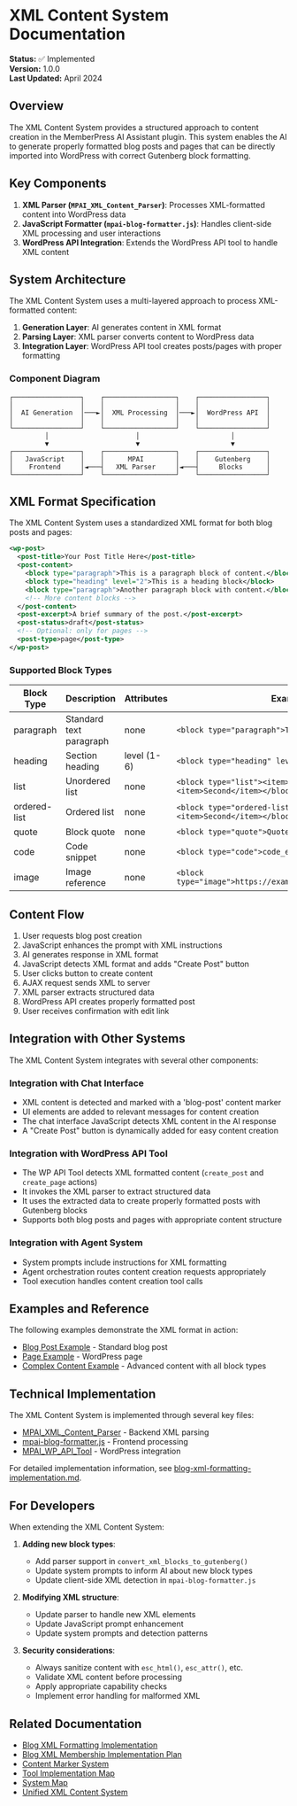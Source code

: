 # XML Content System Documentation

**Status:** ✅ Implemented  
**Version:** 1.0.0  
**Last Updated:** April 2024

## Overview

The XML Content System provides a structured approach to content creation in the MemberPress AI Assistant plugin. This system enables the AI to generate properly formatted blog posts and pages that can be directly imported into WordPress with correct Gutenberg block formatting.

## Key Components

1. **XML Parser (`MPAI_XML_Content_Parser`)**: Processes XML-formatted content into WordPress data
2. **JavaScript Formatter (`mpai-blog-formatter.js`)**: Handles client-side XML processing and user interactions
3. **WordPress API Integration**: Extends the WordPress API tool to handle XML content

## System Architecture

The XML Content System uses a multi-layered approach to process XML-formatted content:

1. **Generation Layer**: AI generates content in XML format
2. **Parsing Layer**: XML parser converts content to WordPress data
3. **Integration Layer**: WordPress API tool creates posts/pages with proper formatting

### Component Diagram

```
┌─────────────────┐    ┌──────────────────┐    ┌─────────────────┐
│                 │    │                  │    │                 │
│  AI Generation  │───►│  XML Processing  │───►│  WordPress API  │
│                 │    │                  │    │                 │
└─────────────────┘    └──────────────────┘    └─────────────────┘
         │                      │                       │
         ▼                      ▼                       ▼
┌─────────────────┐    ┌──────────────────┐    ┌─────────────────┐
│   JavaScript    │    │      MPAI        │    │    Gutenberg    │
│    Frontend     │◄───┤   XML Parser     │◄───┤     Blocks      │
└─────────────────┘    └──────────────────┘    └─────────────────┘
```

## XML Format Specification

The XML Content System uses a standardized XML format for both blog posts and pages:

```xml
<wp-post>
  <post-title>Your Post Title Here</post-title>
  <post-content>
    <block type="paragraph">This is a paragraph block of content.</block>
    <block type="heading" level="2">This is a heading block</block>
    <block type="paragraph">Another paragraph block with content.</block>
    <!-- More content blocks -->
  </post-content>
  <post-excerpt>A brief summary of the post.</post-excerpt>
  <post-status>draft</post-status>
  <!-- Optional: only for pages -->
  <post-type>page</post-type>
</wp-post>
```

### Supported Block Types

| Block Type | Description | Attributes | Example |
|------------|-------------|------------|---------|
| paragraph | Standard text paragraph | none | `<block type="paragraph">Text content</block>` |
| heading | Section heading | level (1-6) | `<block type="heading" level="2">Heading</block>` |
| list | Unordered list | none | `<block type="list"><item>First</item><item>Second</item></block>` |
| ordered-list | Ordered list | none | `<block type="ordered-list"><item>First</item><item>Second</item></block>` |
| quote | Block quote | none | `<block type="quote">Quote text</block>` |
| code | Code snippet | none | `<block type="code">code_example();</block>` |
| image | Image reference | none | `<block type="image">https://example.com/image.jpg</block>` |

## Content Flow

1. User requests blog post creation
2. JavaScript enhances the prompt with XML instructions
3. AI generates response in XML format
4. JavaScript detects XML format and adds "Create Post" button
5. User clicks button to create content
6. AJAX request sends XML to server
7. XML parser extracts structured data
8. WordPress API creates properly formatted post
9. User receives confirmation with edit link

## Integration with Other Systems

The XML Content System integrates with several other components:

### Integration with Chat Interface

- XML content is detected and marked with a 'blog-post' content marker
- UI elements are added to relevant messages for content creation
- The chat interface JavaScript detects XML content in the AI response
- A "Create Post" button is dynamically added for easy content creation

### Integration with WordPress API Tool

- The WP API Tool detects XML formatted content (`create_post` and `create_page` actions)
- It invokes the XML parser to extract structured data
- It uses the extracted data to create properly formatted posts with Gutenberg blocks
- Supports both blog posts and pages with appropriate content structure

### Integration with Agent System

- System prompts include instructions for XML formatting
- Agent orchestration routes content creation requests appropriately
- Tool execution handles content creation tool calls

## Examples and Reference

The following examples demonstrate the XML format in action:

- [Blog Post Example](examples/blog-post-example.xml) - Standard blog post
- [Page Example](examples/page-example.xml) - WordPress page
- [Complex Content Example](examples/complex-post-example.xml) - Advanced content with all block types

## Technical Implementation

The XML Content System is implemented through several key files:

- [MPAI_XML_Content_Parser](../../includes/class-mpai-xml-content-parser.php) - Backend XML parsing
- [mpai-blog-formatter.js](../../assets/js/modules/mpai-blog-formatter.js) - Frontend processing
- [MPAI_WP_API_Tool](../../includes/tools/implementations/class-mpai-wp-api-tool.php) - WordPress integration

For detailed implementation information, see [blog-xml-formatting-implementation.md](../current/blog-xml-formatting-implementation.md).

## For Developers

When extending the XML Content System:

1. **Adding new block types**:
   - Add parser support in `convert_xml_blocks_to_gutenberg()`
   - Update system prompts to inform AI about new block types
   - Update client-side XML detection in `mpai-blog-formatter.js`

2. **Modifying XML structure**:
   - Update parser to handle new XML elements
   - Update JavaScript prompt enhancement
   - Update system prompts and detection patterns

3. **Security considerations**:
   - Always sanitize content with `esc_html()`, `esc_attr()`, etc.
   - Validate XML content before processing
   - Apply appropriate capability checks
   - Implement error handling for malformed XML

## Related Documentation

- [Blog XML Formatting Implementation](../current/blog-xml-formatting-implementation.md)
- [Blog XML Membership Implementation Plan](../current/blog-xml-membership-implementation-plan.md)
- [Content Marker System](../current/CONTENT_MARKER_SYSTEM.md)
- [Tool Implementation Map](../current/tool-implementation-map.md)
- [System Map](../current/system-map.md)
- [Unified XML Content System](../current/unified-xml-content-system.md)